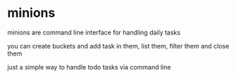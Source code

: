 # minions

minions are command line interface for handling daily tasks

you can create buckets and add task in them, list them, filter them and close them

just a simple way to handle todo tasks via command line
